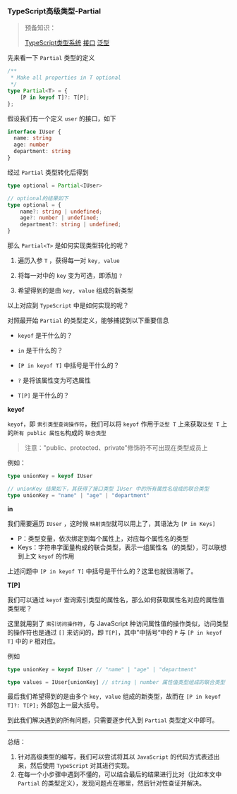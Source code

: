 ### TypeScript高级类型-Partial

> 预备知识：
>
> [TypeScript类型系统](https://jkchao.github.io/typescript-book-chinese/typings/overview.html#%E8%81%94%E5%90%88%E7%B1%BB%E5%9E%8B)
> [接口](https://jkchao.github.io/typescript-book-chinese/typings/interfaces.html)
> [泛型](https://jkchao.github.io/typescript-book-chinese/typings/generices.html)



先来看一下  `Partial` 类型的定义
``` typescript
/**
 * Make all properties in T optional
 */
type Partial<T> = {
    [P in keyof T]?: T[P];
};
```

假设我们有一个定义 `user` 的接口，如下
``` typescript
interface IUser {
  name: string
  age: number
  department: string
}
```

经过 `Partial` 类型转化后得到

```typescript
type optional = Partial<IUser>

// optional的结果如下
type optional = {
    name?: string | undefined;
    age?: number | undefined;
    department?: string | undefined;
}
```

那么 `Partial<T>` 是如何实现类型转化的呢？

1. 遍历入参 `T` ，获得每一对 `key, value`

2. 将每一对中的 `key` 变为可选，即添加 `?`

3. 希望得到的是由 `key, value` 组成的新类型

   

以上对应到 `TypeScript` 中是如何实现的呢？

对照最开始 `Partial` 的类型定义，能够捕捉到以下重要信息

- `keyof` 是干什么的？

- `in` 是干什么的？

- `[P in keyof T]` 中括号是干什么的？

- `?` 是将该属性变为可选属性

- `T[P]` 是干什么的？

  

**keyof**

`keyof`，即 `索引类型查询操作符`，我们可以将 `keyof` 作用于`泛型 T` 上来获取`泛型 T` 上的`所有 public 属性名`构成的 `联合类型`

> 注意："public、protected、private"修饰符不可出现在类型成员上

例如：

```typescript
type unionKey = keyof IUser

// unionKey 结果如下，其获得了接口类型 IUser 中的所有属性名组成的联合类型
type unionKey = "name" | "age" | "department"
```



**in**

我们需要遍历 `IUser` ，这时候 `映射类型`就可以用上了，其语法为 `[P in Keys]`

- P：类型变量，依次绑定到每个属性上，对应每个属性名的类型
- Keys：字符串字面量构成的联合类型，表示一组属性名（的类型），可以联想到上文 `keyof` 的作用



上述问题中 `[P in keyof T]` 中括号是干什么的？这里也就很清晰了。



**T[P]**

我们可以通过 `keyof` 查询索引类型的属性名，那么如何获取属性名对应的属性值类型呢？

这里就用到了 `索引访问操作符`，与 JavaScript 种访问属性值的操作类似，访问类型的操作符也是通过 `[]` 来访问的，即 `T[P]`，其中”中括号“中的 `P` 与 `[P in keyof T]` 中的 `P` 相对应。

例如

```typescript
type unionKey = keyof IUser // "name" | "age" | "department"

type values = IUser[unionKey] // string | number 属性值类型组成的联合类型
```



最后我们希望得到的是由多个 `key, value` 组成的新类型，故而在 `[P in keyof T]?: T[P];`  外部包上一层大括号。

到此我们解决遇到的所有问题，只需要逐步代入到 `Partial` 类型定义中即可。



-----

总结：

1. 针对高级类型的编写，我们可以尝试将其以 `JavaScript` 的代码方式表述出来，然后使用 `TypeScript` 对其进行实现。
2. 在每一个小步骤中遇到不懂的，可以结合最后的结果进行比对（比如本文中 `Partial` 的类型定义），发现问题点在哪里，然后针对性查证并解决。

 










